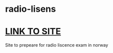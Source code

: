 ﻿# radio-lisens

# [LINK TO SITE](http://radiolisens.no/)

Site to prepeare for radio liscence exam in norway
